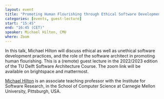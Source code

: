 ```yaml
---
layout: event
title: "Promoting Human Flourishing through Ethical Software Development"
categories: [events, guest-lecture]
start: "15:45"
end: "16:45 (CET)"
speaker: Michael Hilton, CMU
where: Zoom
---
```


In this talk, Michael Hilton will discuss ethical as well as unethical software development practices, and the role of the software architect in promoting human flourishing.
This is a (remote) guest lecture in the 2022/2023 edition of the TU Delft Software Architecture Course. The zoom link will be available on brightspace and mattermost.

[Michael Hilton][hilton] is an associate teaching professor with the Institute for Software Research, in the School of Computer Science at Carnegie Mellon University, Pittsburgh, USA.

[hilton]: https://www.cs.cmu.edu/~mhilton/